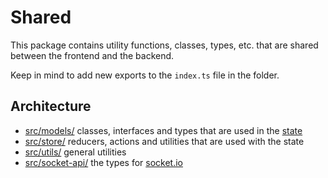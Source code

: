 # Shared

This package contains utility functions, classes, types, etc. that are shared between the frontend and the backend.

Keep in mind to add new exports to the `index.ts` file in the folder.

## Architecture

-   [src/models/](./src/models) classes, interfaces and types that are used in the [state](./src/state.ts)
-   [src/store/](./src/store) reducers, actions and utilities that are used with the state
-   [src/utils/](./src/utils) general utilities
-   [src/socket-api/](./src/socket-api) the types for [socket.io](https://socket.io/docs/v4/typescript/)
